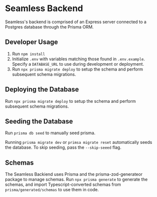 # Seamless Backend

Seamless's backend is comprised of an Express server connected to a Postgres database through the Prisma ORM.

## Developer Usage

1. Run `npm install`
2. Initialize `.env` with variables matching those found in `.env.example`. Specify a `DATABASE_URL` to use during development or deployment.
3. Run `npx prisma migrate deploy` to setup the schema and perform subsequent schema migrations.

## Deploying the Database

Run `npx prisma migrate deploy` to setup the schema and perform subsequent schema migrations.

## Seeding the Database

Run `prisma db seed` to manually seed prisma.

Running `prisma migrate dev` or `primsa migrate reset` automatically seeds the database. To skip seeding, pass the `--skip-seeed` flag.

## Schemas

The Seamless Backiend uses Prisma and the prisma-zod-generateor package to manage schemas. Run `npx prisma generate` to generate the schemas, and import Typescript-converted schemas from `prisma/generated/schemas` to use them in code.